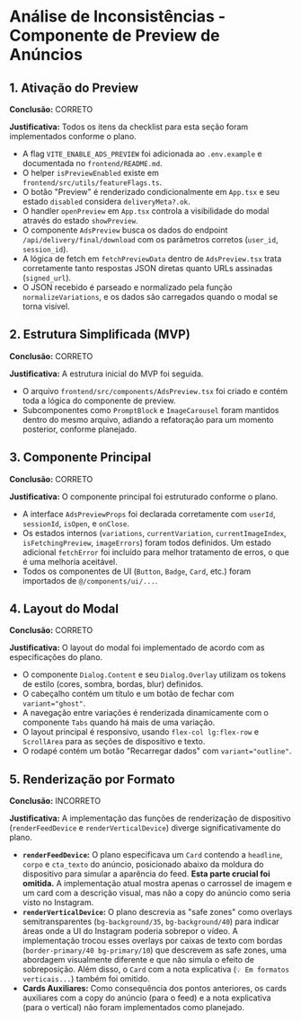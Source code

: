 # Análise de Inconsistências - Componente de Preview de Anúncios

## 1. Ativação do Preview

**Conclusão:** CORRETO

**Justificativa:** Todos os itens da checklist para esta seção foram implementados conforme o plano.

- A flag `VITE_ENABLE_ADS_PREVIEW` foi adicionada ao `.env.example` e documentada no `frontend/README.md`.
- O helper `isPreviewEnabled` existe em `frontend/src/utils/featureFlags.ts`.
- O botão "Preview" é renderizado condicionalmente em `App.tsx` e seu estado `disabled` considera `deliveryMeta?.ok`.
- O handler `openPreview` em `App.tsx` controla a visibilidade do modal através do estado `showPreview`.
- O componente `AdsPreview` busca os dados do endpoint `/api/delivery/final/download` com os parâmetros corretos (`user_id`, `session_id`).
- A lógica de fetch em `fetchPreviewData` dentro de `AdsPreview.tsx` trata corretamente tanto respostas JSON diretas quanto URLs assinadas (`signed_url`).
- O JSON recebido é parseado e normalizado pela função `normalizeVariations`, e os dados são carregados quando o modal se torna visível.

## 2. Estrutura Simplificada (MVP)

**Conclusão:** CORRETO

**Justificativa:** A estrutura inicial do MVP foi seguida.

- O arquivo `frontend/src/components/AdsPreview.tsx` foi criado e contém toda a lógica do componente de preview.
- Subcomponentes como `PromptBlock` e `ImageCarousel` foram mantidos dentro do mesmo arquivo, adiando a refatoração para um momento posterior, conforme planejado.

## 3. Componente Principal

**Conclusão:** CORRETO

**Justificativa:** O componente principal foi estruturado conforme o plano.

- A interface `AdsPreviewProps` foi declarada corretamente com `userId`, `sessionId`, `isOpen`, e `onClose`.
- Os estados internos (`variations`, `currentVariation`, `currentImageIndex`, `isFetchingPreview`, `imageErrors`) foram todos definidos. Um estado adicional `fetchError` foi incluído para melhor tratamento de erros, o que é uma melhoria aceitável.
- Todos os componentes de UI (`Button`, `Badge`, `Card`, etc.) foram importados de `@/components/ui/...`.

## 4. Layout do Modal

**Conclusão:** CORRETO

**Justificativa:** O layout do modal foi implementado de acordo com as especificações do plano.

- O componente `Dialog.Content` e seu `Dialog.Overlay` utilizam os tokens de estilo (cores, sombra, bordas, blur) definidos.
- O cabeçalho contém um título e um botão de fechar com `variant="ghost"`.
- A navegação entre variações é renderizada dinamicamente com o componente `Tabs` quando há mais de uma variação.
- O layout principal é responsivo, usando `flex-col lg:flex-row` e `ScrollArea` para as seções de dispositivo e texto.
- O rodapé contém um botão "Recarregar dados" com `variant="outline"`.

## 5. Renderização por Formato

**Conclusão:** INCORRETO

**Justificativa:** A implementação das funções de renderização de dispositivo (`renderFeedDevice` e `renderVerticalDevice`) diverge significativamente do plano.

- **`renderFeedDevice`:** O plano especificava um `Card` contendo a `headline`, `corpo` e `cta_texto` do anúncio, posicionado abaixo da moldura do dispositivo para simular a aparência do feed. **Esta parte crucial foi omitida.** A implementação atual mostra apenas o carrossel de imagem e um card com a descrição visual, mas não a copy do anúncio como seria visto no Instagram.
- **`renderVerticalDevice`:** O plano descrevia as "safe zones" como overlays semitransparentes (`bg-background/35`, `bg-background/40`) para indicar áreas onde a UI do Instagram poderia sobrepor o vídeo. A implementação trocou esses overlays por caixas de texto com bordas (`border-primary/40 bg-primary/10`) que descrevem as safe zones, uma abordagem visualmente diferente e que não simula o efeito de sobreposição. Além disso, o `Card` com a nota explicativa (`💡 Em formatos verticais...`) também foi omitido.
- **Cards Auxiliares:** Como consequência dos pontos anteriores, os cards auxiliares com a copy do anúncio (para o feed) e a nota explicativa (para o vertical) não foram implementados como planejado.

